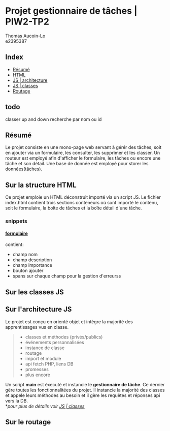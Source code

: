 
# Projet gestionnaire de tâches | PIW2-TP2

Thomas Aucoin-Lo  
e2395387

## Index

* [Résumé](#résumé)
* [HTML](#sur-la-structure-html)
* [JS | architecture](#sur-larchitecture-js)
* [JS | classes](#sur-les-classes-js)
* [Routage](#sur-le-routage)


## todo
classer up and down
recherche par nom ou id

## Résumé

Le projet consiste en une mono-page web servant à gérér des tâches, soit en ajouter via un formulaire,
les consulter, les supprimer et les classer.
Un routeur est employé afin d'afficher le formulaire, les tâches ou encore une tâche et son détail. 
Une base de donnée est employé pour storer les données(tâches).

## Sur la structure HTML

Ce projet emploie un HTML déconstruit importé via un script JS. Le fichier index.html contient trois sections conteneurs où sont importé le contenu, soit le formulaire, la boîte de tâches et la boîte détail d'une tâche.

### snippets

#### [formulaire](./snippets/formulaire.html)

contient:
* champ nom
* champ description
* champ importance
* bouton ajouter
* spans sur chaque champ pour la gestion d'erreurss

## Sur les classes JS

## Sur l'architecture JS

Le projet est conçu en orienté objet et intègre la majorité des apprentissages vus en classe.

> * classes et méthodes (privés/publics)
> * événements personnalisées
> * instance de classe
> * routage
> * import et module
> * api fetch PHP, liens DB
> * promesses
> * plus encore

Un script **main** est éxecuté et instancie le **gestionnaire de tâche**. Ce dernier gère toutes les fonctionnalitées du projet. Il instancie la majorité des classes et appele leurs méthodes au besoin et il gère les requêtes et réponses api vers la DB.   
**pour plus de détails voir [JS | classes](#sur-les-classes-js)*

## Sur le routage

